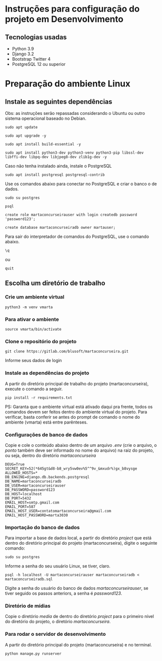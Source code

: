 # Instruções para configuração do projeto em Desenvolvimento

## Tecnologias usadas

- Python 3.9
- Django 3.2
- Bootstrap Twitter 4
- PostgreSQL 12 ou superior

# Preparação do ambiente Linux

## Instale as seguintes dependências

Obs: as instruções serão repassadas considerando o Ubuntu ou outro sistema operacional baseado no Debian.

`sudo apt update`

`sudo apt upgrade -y`

`sudo apt install build-essential -y`

`sudo apt install python3-dev python3-venv python3-pip libssl-dev libffi-dev libpq-dev libjpeg8-dev zlib1g-dev -y`

Caso não tenha instalado ainda, instale o PostgreSQL

`sudo apt install postgresql postgresql-contrib`

Use os comandos abaixo para conectar no PostgreSQL e criar o banco o de dados.

`sudo su postgres`

`psql`

`create role martaconcurseirauser with login createdb password 'password123';`

`create database martaconcurseiradb owner martauser;`

Para sair do interpretador de comandos do PostgreSQL, use o comando abaixo.

`\q`

ou

`quit`

## Escolha um diretório de trabalho

### Crie um ambiente virtual

`python3 -m venv vmarta`

### Para ativar o ambiente

`source vmarta/bin/activate`

### Clone o repositório do projeto

`git clone https://gitlab.com/blusoft/martaconcurseira.git`

Informe seus dados de login

### Instale as dependências do projeto

A partir do diretório principal de trabalho do projeto (martaconcurseira), execute o comando a seguir.

`pip install -r requirements.txt`

PS: Garanta que o ambiente virtual está ativado daqui pra frente, todos os comandos devem ser feitos dentro do ambiente virtual do projeto. Para verificar, basta conferir se antes do prompt de comando o nome do ambiente (vmarta) está entre parênteses.

### Configurações de banco de dados

Copie e cole o conteúdo abaixo dentro de um arquivo *.env* (crie o arquivo, o _ponto_ também deve ser informado no nome do arquivo) na raiz do projeto, ou seja, dentro do diretório *martaconcurseira*

```
DEUG=True
SECRET_KEY=52(*645gt&d8-b8_wry5vw0ev%5^^9v_&mxudr%)gx_b8vysge
ALLOWED_HOSTS=*
DB_ENGINE=django.db.backends.postgresql
DB_NAME=martaconcurseiradb
DB_USER=martaconcurseirauser
DB_PASSWORD=password123
DB_HOST=localhost
DB_PORT=5432
EMAIL_HOST=smtp.gmail.com
EMAIL_PORT=587
EMAIL_HOST_USER=contatomartaconcurseira@gmail.com
EMAIL_HOST_PASSWORD=marta3030
```

### Importação do banco de dados

Para importar a base de dados local, a partir do diretório *project* que está dentro do diretório principal do projeto (martaconcurseira), digite o seguinte comando:

`sudo su postgres`

Informe a senha do seu usuário Linux, se tiver, claro.

`psql -h localhost -U martaconcurseirauser martaconcurseiradb < martaconcurseiradb.sql`

Digite a senha do usuário do banco de dados *martaconcurseirauser*, se tiver seguido os passos anteriors, a senha é *password123*.

### Diretório de mídias

Copie o diretório *media* de dentro do diretório *project* para o primeiro nível do diretório do projeto, o diretório *martaconcurseira*.

### Para rodar o servidor de desenvolvimento

A partir do diretório principal do projeto (martaconcurseira) e no terminal.

`python manage.py runserver`
